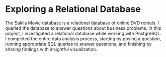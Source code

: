 # Exploring a Relational Database

The Sakila Movie database is a relational database of online DVD rentals. I queried the database to answer questions about business problems. In this project, l investigated a relational database while working with PostgreSQL. I completed the entire data analysis process, starting by posing a question, running appropriate SQL queries to answer questions, and finishing by sharing findings with insightful visualization.


